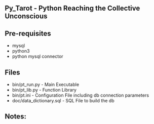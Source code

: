 ## Py_Tarot - Python Reaching the Collective Unconscious

## Pre-requisites

- mysql
- python3
- python mysql connector

## Files

- bin/pt_run.py - Main Executable
- bin/pt_lib.py - Function Library
- bin/pt.ini - Configuration File including db connection parameters
- doc/data_dictionary.sql - SQL File to build the db

## Notes:

